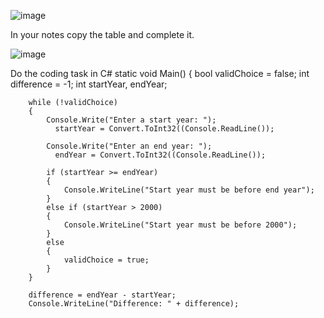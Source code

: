 ![image](https://github.com/MrAStone/StartEndCodeFixingTask/assets/60425249/d34dad5e-a403-4d6e-863f-2d3ebcd4b873)

In your notes copy the table and complete it.

![image](https://github.com/MrAStone/StartEndCodeFixingTask/assets/60425249/2c96d63f-1681-4b62-b50b-48fb68eba186)

Do the coding task in C#
 static void Main()
    {
        bool validChoice = false;
        int difference = -1;
        int startYear, endYear;

        while (!validChoice)
        {
            Console.Write("Enter a start year: ");
              startYear = Convert.ToInt32((Console.ReadLine());
            
            Console.Write("Enter an end year: ");
              endYear = Convert.ToInt32((Console.ReadLine());

            if (startYear >= endYear)
            {
                Console.WriteLine("Start year must be before end year");
            }
            else if (startYear > 2000)
            {
                Console.WriteLine("Start year must be before 2000");
            }
            else
            {
                validChoice = true;
            }
        }

        difference = endYear - startYear;
        Console.WriteLine("Difference: " + difference);
